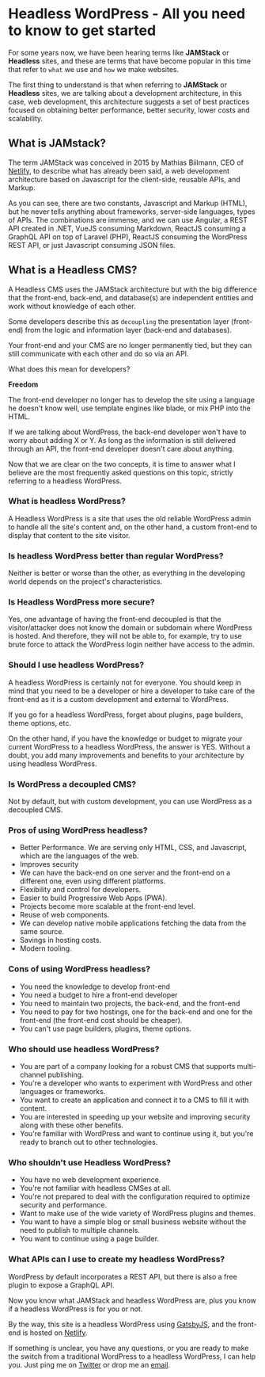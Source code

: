 # Headless WordPress - All you need to know to get started

For some years now, we have been hearing terms like **JAMStack** or **Headless** sites, and these are terms that have become popular in this time that refer to `what` we use and `how` we make websites.

The first thing to understand is that when referring to **JAMStack** or **Headless** sites, we are talking about a development architecture, in this case, web development, this architecture suggests a set of best practices focused on obtaining better performance, better security, lower costs and scalability.

## What is JAMstack?

The term JAMStack was conceived in 2015 by Mathias Biilmann, CEO of [Netlify](https://www.netlify.com/), to describe what has already been said, a web development architecture based on Javascript for the client-side, reusable APIs, and Markup.

As you can see, there are two constants, Javascript and Markup (HTML), but he never tells anything about frameworks, server-side languages, types of APIs. The combinations are immense, and we can use Angular, a REST API created in .NET, VueJS consuming Markdown, ReactJS consuming a GraphQL API on top of Laravel (PHP), ReactJS consuming the WordPress REST API, or just Javascript consuming JSON files.

## What is a Headless CMS?

A Headless CMS uses the JAMStack architecture but with the big difference that the front-end, back-end, and database(s) are independent entities and work without knowledge of each other.

Some developers describe this as `decoupling` the presentation layer (front-end) from the logic and information layer (back-end and databases).

Your front-end and your CMS are no longer permanently tied, but they can still communicate with each other and do so via an API.

What does this mean for developers?

**Freedom**

The front-end developer no longer has to develop the site using a language he doesn't know well, use template engines like blade, or mix PHP into the HTML.

If we are talking about WordPress, the back-end developer won't have to worry about adding X or Y. As long as the information is still delivered through an API, the front-end developer doesn't care about anything.

Now that we are clear on the two concepts, it is time to answer what I believe are the most frequently asked questions on this topic, strictly referring to a headless WordPress.

### What is headless WordPress?

A Headless WordPress is a site that uses the old reliable WordPress admin to handle all the site's content and, on the other hand, a custom front-end to display that content to the site visitor.

### Is headless WordPress better than regular WordPress?

Neither is better or worse than the other, as everything in the developing world depends on the project's characteristics.

### Is Headless WordPress more secure?

Yes, one advantage of having the front-end decoupled is that the visitor/attacker does not know the domain or subdomain where WordPress is hosted. And therefore, they will not be able to, for example, try to use brute force to attack the WordPress login neither have access to the admin.

### Should I use headless WordPress?

A headless WordPress is certainly not for everyone. You should keep in mind that you need to be a developer or hire a developer to take care of the front-end as it is a custom development and external to WordPress.

If you go for a headless WordPress, forget about plugins, page builders, theme options, etc.

On the other hand, if you have the knowledge or budget to migrate your current WordPress to a headless WordPress, the answer is YES. Without a doubt, you add many improvements and benefits to your architecture by using headless WordPress.

### Is WordPress a decoupled CMS?

Not by default, but with custom development, you can use WordPress as a decoupled CMS.

### Pros of using WordPress headless?

- Better Performance. We are serving only HTML, CSS, and Javascript, which are the languages of the web.
- Improves security
- We can have the back-end on one server and the front-end on a different one, even using different platforms.
- Flexibility and control for developers.
- Easier to build Progressive Web Apps (PWA).
- Projects become more scalable at the front-end level.
- Reuse of web components.
- We can develop native mobile applications fetching the data from the same source.
- Savings in hosting costs.
- Modern tooling.

### Cons of using WordPress headless?

- You need the knowledge to develop front-end
- You need a budget to hire a front-end developer
- You need to maintain two projects, the back-end, and the front-end
- You need to pay for two hostings, one for the back-end and one for the front-end (the front-end cost should be cheaper).
- You can't use page builders, plugins, theme options.

### Who should use headless WordPress?

- You are part of a company looking for a robust CMS that supports multi-channel publishing.
- You're a developer who wants to experiment with WordPress and other languages or frameworks.
- You want to create an application and connect it to a CMS to fill it with content.
- You are interested in speeding up your website and improving security along with these other benefits.
- You're familiar with WordPress and want to continue using it, but you're ready to branch out to other technologies.

### Who shouldn't use Headless WordPress?

- You have no web development experience.
- You're not familiar with headless CMSes at all.
- You're not prepared to deal with the configuration required to optimize security and performance.
- Want to make use of the wide variety of WordPress plugins and themes.
- You want to have a simple blog or small business website without the need to publish to multiple channels.
- You want to continue using a page builder.

### What APIs can I use to create my headless WordPress?

WordPress by default incorporates a REST API, but there is also a free plugin to expose a GraphQL API.

Now you know what JAMStack and headless WordPress are, plus you know if a headless WordPress is for you or not.

By the way, this site is a headless WordPress using [GatsbyJS](https://www.gatsbyjs.com/), and the front-end is hosted on [Netlify](https://www.netlify.com/).

If something is unclear, you have any questions, or you are ready to make the switch from a traditional WordPress to a headless WordPress, I can help you. Just ping me on [Twitter](https://www.netlify.com/) or drop me an [email](https://enriquechavez.co/contact).
